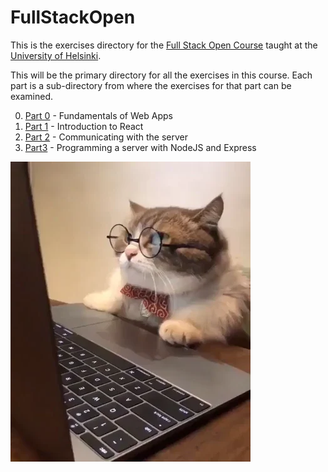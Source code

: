 # FullStackOpen

This is the exercises directory for the [Full Stack Open Course](https://fullstackopen.com/en/) taught at the [University of Helsinki](https://www.helsinki.fi/en).

This will be the primary directory for all the exercises in this course. Each part is a sub-directory from where the exercises for that part can be examined.

0. [Part 0](/Part0/) - Fundamentals of Web Apps
1. [Part 1](/Part1/) - Introduction to React
2. [Part 2](/Part2/) - Communicating with the server
3. [Part3](/Part3/) - Programming a server with NodeJS and Express

![Cat reading away calmly](/media/cat.gif)
